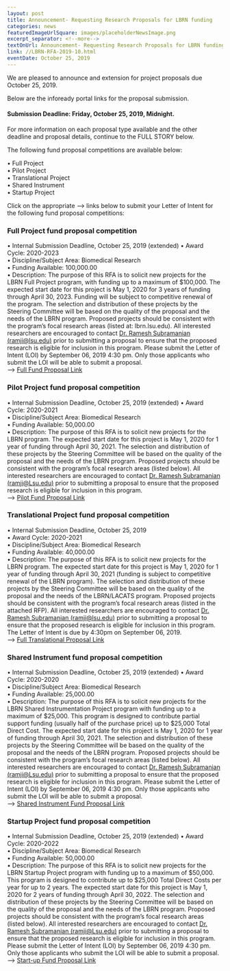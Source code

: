 ```yaml
--- 
layout: post
title: Announcement- Requesting Research Proposals for LBRN funding
categories: news
featuredImageUrlSquare: images/placeholderNewsImage.png
excerpt_separator: <!--more-->
textOnUrl: Announcement- Requesting Research Proposals for LBRN funding
link: //LBRN-RFA-2019-10.html
eventDate: October 25, 2019
--- 
```


We are pleased to announce and extension for project proposals due October 25, 2019.

Below are the infoready portal links for the proposal submission.

#### Submission Deadline: Friday, October 25, 2019, Midnight.

For more information on each proposal type available and the other deadline and proposal details, continue to the FULL STORY below.

<!--more-->

The following fund proposal competitions are available below:  
    
  •  Full Project  
  •  Pilot Project  
  •  Translational Project  
  •  Shared Instrument  
  •  Startup Project  
  
Click on the appropriate --> links below to submit your Letter of Intent for the following fund proposal competitions:

### Full Project fund proposal competition
•  Internal Submission Deadline, October 25, 2019 (extended)
•  Award Cycle: 2020-2023  
•  Discipline/Subject Area: Biomedical Research  
•  Funding Available: 100,000.00  
•  Description:  The purpose of this RFA is to solicit new projects for the LBRN Full Project program, with funding up to a maximum of $100,000. The expected start date for this project is May 1, 2020 for 3 years of funding through April 30, 2023. Funding will be subject to competitive renewal of the program. The selection and distribution of these projects by the Steering Committee will be based on the quality of the proposal and the needs of the LBRN program. Proposed projects should be consistent with the program’s focal research areas (listed at: lbrn.lsu.edu). All interested researchers are encouraged to contact [Dr. Ramesh Subramanian (ramji@lsu.edu)](ramji@lsu.edu) prior to submitting a proposal to ensure that the proposed research is eligible for inclusion in this program. Please submit the Letter of Intent (LOI) by September 06, 2019 4:30 pm. Only those applicants who submit the LOI will be able to submit a proposal.  
--> [Full Fund Proposal Link](https://lbrn.infoready4.com/#manageCompetitionsDetail/1756504)

### Pilot Project fund proposal competition
•  Internal Submission Deadline, October 25, 2019 (extended)
•  Award Cycle: 2020-2021  
•  Discipline/Subject Area: Biomedical Research  
•  Funding Available: 50,000.00  
•  Description:  The purpose of this RFA is to solicit new projects for the LBRN program. The expected start date for this project is May 1, 2020 for 1 year of funding through April 30, 2021. The selection and distribution of these projects by the Steering Committee will be based on the quality of the proposal and the needs of the LBRN program. Proposed projects should be consistent with the program’s focal research areas (listed below). All interested researchers are encouraged to contact [Dr. Ramesh Subramanian (ramji@Lsu.edu)](ramji@lsu.edu) prior to submitting a proposal to ensure that the proposed research is eligible for inclusion in this program.   
--> [Pilot Fund Proposal Link](https://lbrn.infoready4.com/#manageCompetitionsDetail/1756535)  

### Translational Project fund proposal competition
•  Internal Submission Deadline, October 25, 2019  
•  Award Cycle: 2020-2021  
•  Discipline/Subject Area: Biomedical Research  
•  Funding Available: 40,000.00  
•  Description:  The purpose of this RFA is to solicit new projects for the LBRN program. The expected start date for this project is May 1, 2020 for 1 year of funding through April 30, 2021 (funding is subject to competitive renewal of the LBRN program). The selection and distribution of these projects by the Steering Committee will be based on the quality of the proposal and the needs of the LBRN/LACATS program. Proposed projects should be consistent with the program’s focal research areas (listed in the attached RFP). All interested researchers are encouraged to contact [Dr. Ramesh Subramanian (ramji@lsu.edu)](ramji@lsu.edu) prior to submitting a proposal to ensure that the proposed research is eligible for inclusion in this program. The Letter of Intent is due by 4:30pm on September 06, 2019.  
--> [Full Translational Proposal Link](https://lbrn.infoready4.com/#manageCompetitionsDetail/1756399)
### Shared Instrument fund proposal competition

•  Internal Submission Deadline, October 25, 2019 (extended)
•  Award Cycle: 2020-2020  
•  Discipline/Subject Area: Biomedical Research  
•  Funding Available: 25,000.00  
•  Description: The purpose of this RFA is to solicit new projects for the LBRN Shared Instrumentation Project program with funding up to a maximum of $25,000. This program is designed to contribute partial support funding (usually half of the purchase price) up to $25,000 Total Direct Cost. The expected start date for this project is May 1, 2020 for 1 year of funding through April 30, 2021. The selection and distribution of these projects by the Steering Committee will be based on the quality of the proposal and the needs of the LBRN program. Proposed projects should be consistent with the program’s focal research areas (listed below). All interested researchers are encouraged to contact [Dr. Ramesh Subramanian (ramji@Lsu.edu)](ramji@lsu.edu) prior to submitting a proposal to ensure that the proposed research is eligible for inclusion in this program. Please submit the Letter of Intent (LOI) by September 06, 2019 4:30 pm. Only those applicants who submit the LOI will be able to submit a proposal.  
--> [Shared Instrument Fund Proposal Link](https://lbrn.infoready4.com/#manageCompetitionsDetail/1756646)

### Startup Project fund proposal competition
•  Internal Submission Deadline, October 25, 2019 (extended)
•  Award Cycle: 2020-2022  
•  Discipline/Subject Area: Biomedical Research  
•  Funding Available: 50,000.00  
•  Description: The purpose of this RFA is to solicit new projects for the LBRN Startup Project program with funding up to a maximum of $50,000. This program is designed to contribute up to $25,000 Total Direct Costs per year for up to 2 years. The expected start date for this project is May 1, 2020 for 2 years of funding through April 30, 2022. The selection and distribution of these projects by the Steering Committee will be based on the quality of the proposal and the needs of the LBRN program. Proposed projects should be consistent with the program’s focal research areas (listed below). All interested researchers are encouraged to contact [Dr. Ramesh Subramanian (ramji@Lsu.edu)](ramji@lsu.edu) prior to submitting a proposal to ensure that the proposed research is eligible for inclusion in this program. Please submit the Letter of Intent (LOI) by September 06, 2019 4:30 pm. Only those applicants who submit the LOI will be able to submit a proposal.  
--> [Start-up Fund Proposal Link](https://lbrn.infoready4.com/#manageCompetitionsDetail/1756647)  



